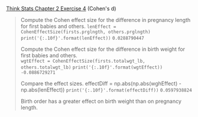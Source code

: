 [Think Stats Chapter 2 Exercise 4](http://greenteapress.com/thinkstats2/html/thinkstats2003.html#toc24) (Cohen's d)

> Compute the Cohen effect size for the difference in pregnancy length for first babies and others.
> `lenEffect = CohenEffectSize(firsts.prglngth, others.prglngth)`
> `print('{:.10f}'.format(lenEffect))`
> `0.0288790447`
>
> Compute the Cohen effect size for the difference in birth weight for first babies and others.  
> `wgtEffect = CohenEffectSize(firsts.totalwgt_lb, others.totalwgt_lb)`
> `print('{:.10f}'.format(wgtEffect))`  
> `-0.0886729271`
>
> Compare the effect sizes.
> effectDiff = np.abs(np.abs(wghEffect) - np.abs(lenEffect))
> `print('{:.10f}'.format(effectDiff))`
> `0.0597938824`
>
> Birth order has a greater effect on birth weight than on pregnancy length.
